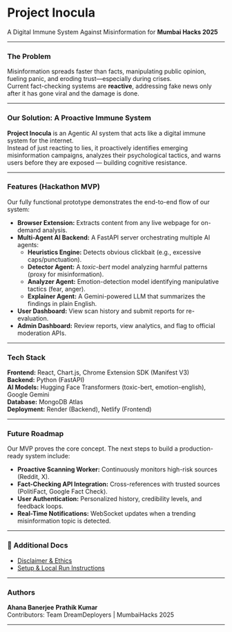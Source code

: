 # Project Inocula 

A Digital Immune System Against Misinformation for **Mumbai Hacks 2025**

---

###  The Problem

Misinformation spreads faster than facts, manipulating public opinion, fueling panic, and eroding trust—especially during crises.  
Current fact-checking systems are **reactive**, addressing fake news only after it has gone viral and the damage is done.

---

###  Our Solution: A Proactive Immune System

**Project Inocula** is an Agentic AI system that acts like a digital immune system for the internet.  
Instead of just reacting to lies, it proactively identifies emerging misinformation campaigns, analyzes their psychological tactics, and warns users before they are exposed — building cognitive resistance.

---

### Features (Hackathon MVP)

Our fully functional prototype demonstrates the end-to-end flow of our system:

- **Browser Extension:** Extracts content from any live webpage for on-demand analysis.  
- **Multi-Agent AI Backend:** A FastAPI server orchestrating multiple AI agents:
  - **Heuristics Engine:** Detects obvious clickbait (e.g., excessive caps/punctuation).
  - **Detector Agent:** A *toxic-bert* model analyzing harmful patterns (proxy for misinformation).
  - **Analyzer Agent:** Emotion-detection model identifying manipulative tactics (fear, anger).
  - **Explainer Agent:** A Gemini-powered LLM that summarizes the findings in plain English.
- **User Dashboard:** View scan history and submit reports for re-evaluation.
- **Admin Dashboard:** Review reports, view analytics, and flag to official moderation APIs.

---

### Tech Stack

**Frontend:** React, Chart.js, Chrome Extension SDK (Manifest V3)  
**Backend:** Python (FastAPI)  
**AI Models:** Hugging Face Transformers (toxic-bert, emotion-english), Google Gemini  
**Database:** MongoDB Atlas  
**Deployment:** Render (Backend), Netlify (Frontend)

---

### Future Roadmap

Our MVP proves the core concept. The next steps to build a production-ready system include:

- **Proactive Scanning Worker:** Continuously monitors high-risk sources (Reddit, X).  
- **Fact-Checking API Integration:** Cross-references with trusted sources (PolitiFact, Google Fact Check).  
- **User Authentication:** Personalized history, credibility levels, and feedback loops.  
- **Real-Time Notifications:** WebSocket updates when a trending misinformation topic is detected.

---

### 📜 Additional Docs
- [Disclaimer & Ethics](./DISCLAIMER.md)  
- [Setup & Local Run Instructions](./INSTRUCTIONS.md)

---

### Authors
**Ahana Banerjee** 
**Prathik Kumar**   
Contributors: Team DreamDeployers | MumbaiHacks 2025

---
